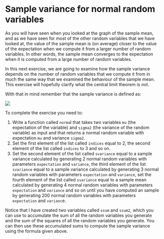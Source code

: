 # Sample variance for normal random variables

As you will have seen when you looked at the graph of the sample mean, and as we have seen for most of the other random variables that we have looked at, the value of the sample mean is (on average) closer to the value of the expectation when we compute it from a larger number of random variables.  In other words, the sample mean converges to the expectation when it is computed from a large number of random variables.

In this next exercise, we are going to examine how the sample variance depends on the number of random variables that we compute it from in much the same way that we examined the behaviour of the sample mean.  This exercise will hopefully clarify what the central limit theorem is not.

With that in mind remember that the sample variance is defined as:

![](https://render.githubusercontent.com/render/math?math=\sigma^2=\frac{n}{n-1}\left[\frac{1}{n}\sum_{i=1}^{n}X_i^2-\left(\frac{1}{n}\sum_{i=1}^{n}X_i\right)^2\right])

To complete the exercise you need to:

1. Write a function called `norma`l that takes two variables `mu` (the expectation of the variable) and `sigma2` (the variance of the random variable) as input and that returns a normal random variable with expectation `mu` and variance `sigma2`.
2. Set the first element of the list called `indices` equal to 2, the second element of the list called `indices` to 3 and so on.
3. Set the second element of the list called `svariance` equal to a sample variance calculated by generating 2 normal random variables with parameters `expectation` and `variance`, the third element of the list `svariance` equal to a sample variance calculated by generating 3 normal random variables with parameters `expectation` and `variance`, set the fourth element of the list called `svariance` equal to a sample mean calculated by generating 4 normal random variables with parameters `expectation` and `variance` and so on until you have computed an sample by generating 200 normal random variables with parameters `expectation` and `varianc`e.

Notice that I have created two variables called `ssum` and `ssum2`, which you can use to accumulate the sum of all the random variables you generate and the sum of the squares of all the random variables you generate.  You can then use these accumulated sums to compute the sample variance using the formula given above.
